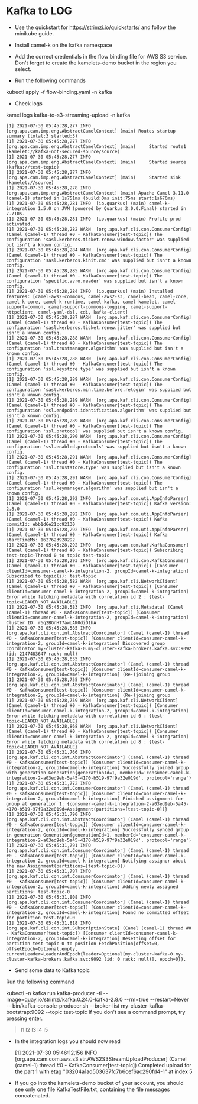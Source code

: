 # Kafka to LOG 

- Use the quickstart for https://strimzi.io/quickstarts/ and follow the minikube guide.

- Install camel-k on the kafka namespace

- Add the correct credentials in the flow binding file for AWS S3 service. Don't forget to create the kamelets-demo bucket in the region you select.

- Run the following commands

kubectl apply -f flow-binding.yaml -n kafka

- Check logs

kamel logs kafka-to-s3-streaming-upload -n kafka

    [1] 2021-07-30 05:45:28,277 INFO  [org.apa.cam.imp.eng.AbstractCamelContext] (main) Routes startup summary (total:3 started:3)
    [1] 2021-07-30 05:45:28,277 INFO  [org.apa.cam.imp.eng.AbstractCamelContext] (main)     Started route1 (kamelet://kafka-not-secured-source/source)
    [1] 2021-07-30 05:45:28,277 INFO  [org.apa.cam.imp.eng.AbstractCamelContext] (main)     Started source (kafka://test-topic)
    [1] 2021-07-30 05:45:28,277 INFO  [org.apa.cam.imp.eng.AbstractCamelContext] (main)     Started sink (kamelet://source)
    [1] 2021-07-30 05:45:28,278 INFO  [org.apa.cam.imp.eng.AbstractCamelContext] (main) Apache Camel 3.11.0 (camel-1) started in 1s751ms (build:0ms init:75ms start:1s676ms)
    [1] 2021-07-30 05:45:28,281 INFO  [io.quarkus] (main) camel-k-integration 1.5.0 on JVM (powered by Quarkus 2.0.0.Final) started in 7.710s. 
    [1] 2021-07-30 05:45:28,281 INFO  [io.quarkus] (main) Profile prod activated. 
    [1] 2021-07-30 05:45:28,282 WARN  [org.apa.kaf.cli.con.ConsumerConfig] (Camel (camel-1) thread #0 - KafkaConsumer[test-topic]) The configuration 'sasl.kerberos.ticket.renew.window.factor' was supplied but isn't a known config.
    [1] 2021-07-30 05:45:28,284 WARN  [org.apa.kaf.cli.con.ConsumerConfig] (Camel (camel-1) thread #0 - KafkaConsumer[test-topic]) The configuration 'sasl.kerberos.kinit.cmd' was supplied but isn't a known config.
    [1] 2021-07-30 05:45:28,285 WARN  [org.apa.kaf.cli.con.ConsumerConfig] (Camel (camel-1) thread #0 - KafkaConsumer[test-topic]) The configuration 'specific.avro.reader' was supplied but isn't a known config.
    [1] 2021-07-30 05:45:28,284 INFO  [io.quarkus] (main) Installed features: [camel-aws2-commons, camel-aws2-s3, camel-bean, camel-core, camel-k-core, camel-k-runtime, camel-kafka, camel-kamelet, camel-support-common, camel-support-commons-logging, camel-support-httpclient, camel-yaml-dsl, cdi, kafka-client]
    [1] 2021-07-30 05:45:28,287 WARN  [org.apa.kaf.cli.con.ConsumerConfig] (Camel (camel-1) thread #0 - KafkaConsumer[test-topic]) The configuration 'sasl.kerberos.ticket.renew.jitter' was supplied but isn't a known config.
    [1] 2021-07-30 05:45:28,288 WARN  [org.apa.kaf.cli.con.ConsumerConfig] (Camel (camel-1) thread #0 - KafkaConsumer[test-topic]) The configuration 'ssl.trustmanager.algorithm' was supplied but isn't a known config.
    [1] 2021-07-30 05:45:28,288 WARN  [org.apa.kaf.cli.con.ConsumerConfig] (Camel (camel-1) thread #0 - KafkaConsumer[test-topic]) The configuration 'ssl.keystore.type' was supplied but isn't a known config.
    [1] 2021-07-30 05:45:28,289 WARN  [org.apa.kaf.cli.con.ConsumerConfig] (Camel (camel-1) thread #0 - KafkaConsumer[test-topic]) The configuration 'sasl.kerberos.min.time.before.relogin' was supplied but isn't a known config.
    [1] 2021-07-30 05:45:28,289 WARN  [org.apa.kaf.cli.con.ConsumerConfig] (Camel (camel-1) thread #0 - KafkaConsumer[test-topic]) The configuration 'ssl.endpoint.identification.algorithm' was supplied but isn't a known config.
    [1] 2021-07-30 05:45:28,289 WARN  [org.apa.kaf.cli.con.ConsumerConfig] (Camel (camel-1) thread #0 - KafkaConsumer[test-topic]) The configuration 'ssl.protocol' was supplied but isn't a known config.
    [1] 2021-07-30 05:45:28,290 WARN  [org.apa.kaf.cli.con.ConsumerConfig] (Camel (camel-1) thread #0 - KafkaConsumer[test-topic]) The configuration 'ssl.enabled.protocols' was supplied but isn't a known config.
    [1] 2021-07-30 05:45:28,291 WARN  [org.apa.kaf.cli.con.ConsumerConfig] (Camel (camel-1) thread #0 - KafkaConsumer[test-topic]) The configuration 'ssl.truststore.type' was supplied but isn't a known config.
    [1] 2021-07-30 05:45:28,291 WARN  [org.apa.kaf.cli.con.ConsumerConfig] (Camel (camel-1) thread #0 - KafkaConsumer[test-topic]) The configuration 'ssl.keymanager.algorithm' was supplied but isn't a known config.
    [1] 2021-07-30 05:45:28,292 INFO  [org.apa.kaf.com.uti.AppInfoParser] (Camel (camel-1) thread #0 - KafkaConsumer[test-topic]) Kafka version: 2.8.0
    [1] 2021-07-30 05:45:28,292 INFO  [org.apa.kaf.com.uti.AppInfoParser] (Camel (camel-1) thread #0 - KafkaConsumer[test-topic]) Kafka commitId: ebb1d6e21cc92130
    [1] 2021-07-30 05:45:28,292 INFO  [org.apa.kaf.com.uti.AppInfoParser] (Camel (camel-1) thread #0 - KafkaConsumer[test-topic]) Kafka startTimeMs: 1627623928292
    [1] 2021-07-30 05:45:28,292 INFO  [org.apa.cam.com.kaf.KafkaConsumer] (Camel (camel-1) thread #0 - KafkaConsumer[test-topic]) Subscribing test-topic-Thread 0 to topic test-topic
    [1] 2021-07-30 05:45:28,293 INFO  [org.apa.kaf.cli.con.KafkaConsumer] (Camel (camel-1) thread #0 - KafkaConsumer[test-topic]) [Consumer clientId=consumer-camel-k-integration-2, groupId=camel-k-integration] Subscribed to topic(s): test-topic
    [1] 2021-07-30 05:45:28,582 WARN  [org.apa.kaf.cli.NetworkClient] (Camel (camel-1) thread #0 - KafkaConsumer[test-topic]) [Consumer clientId=consumer-camel-k-integration-2, groupId=camel-k-integration] Error while fetching metadata with correlation id 2 : {test-topic=LEADER_NOT_AVAILABLE}
    [1] 2021-07-30 05:45:28,583 INFO  [org.apa.kaf.cli.Metadata] (Camel (camel-1) thread #0 - KafkaConsumer[test-topic]) [Consumer clientId=consumer-camel-k-integration-2, groupId=camel-k-integration] Cluster ID: r6q2BGnHT7awUAK0diO1hA
    [1] 2021-07-30 05:45:28,585 INFO  [org.apa.kaf.cli.con.int.AbstractCoordinator] (Camel (camel-1) thread #0 - KafkaConsumer[test-topic]) [Consumer clientId=consumer-camel-k-integration-2, groupId=camel-k-integration] Discovered group coordinator my-cluster-kafka-0.my-cluster-kafka-brokers.kafka.svc:9092 (id: 2147483647 rack: null)
    [1] 2021-07-30 05:45:28,635 INFO  [org.apa.kaf.cli.con.int.AbstractCoordinator] (Camel (camel-1) thread #0 - KafkaConsumer[test-topic]) [Consumer clientId=consumer-camel-k-integration-2, groupId=camel-k-integration] (Re-)joining group
    [1] 2021-07-30 05:45:28,755 INFO  [org.apa.kaf.cli.con.int.AbstractCoordinator] (Camel (camel-1) thread #0 - KafkaConsumer[test-topic]) [Consumer clientId=consumer-camel-k-integration-2, groupId=camel-k-integration] (Re-)joining group
    [1] 2021-07-30 05:45:28,759 WARN  [org.apa.kaf.cli.NetworkClient] (Camel (camel-1) thread #0 - KafkaConsumer[test-topic]) [Consumer clientId=consumer-camel-k-integration-2, groupId=camel-k-integration] Error while fetching metadata with correlation id 6 : {test-topic=LEADER_NOT_AVAILABLE}
    [1] 2021-07-30 05:45:28,868 WARN  [org.apa.kaf.cli.NetworkClient] (Camel (camel-1) thread #0 - KafkaConsumer[test-topic]) [Consumer clientId=consumer-camel-k-integration-2, groupId=camel-k-integration] Error while fetching metadata with correlation id 8 : {test-topic=LEADER_NOT_AVAILABLE}
    [1] 2021-07-30 05:45:31,766 INFO  [org.apa.kaf.cli.con.int.AbstractCoordinator] (Camel (camel-1) thread #0 - KafkaConsumer[test-topic]) [Consumer clientId=consumer-camel-k-integration-2, groupId=camel-k-integration] Successfully joined group with generation Generation{generationId=1, memberId='consumer-camel-k-integration-2-a03ed9eb-5a45-4170-b519-97f9a32e019d', protocol='range'}
    [1] 2021-07-30 05:45:31,772 INFO  [org.apa.kaf.cli.con.int.ConsumerCoordinator] (Camel (camel-1) thread #0 - KafkaConsumer[test-topic]) [Consumer clientId=consumer-camel-k-integration-2, groupId=camel-k-integration] Finished assignment for group at generation 1: {consumer-camel-k-integration-2-a03ed9eb-5a45-4170-b519-97f9a32e019d=Assignment(partitions=[test-topic-0])}
    [1] 2021-07-30 05:45:31,790 INFO  [org.apa.kaf.cli.con.int.AbstractCoordinator] (Camel (camel-1) thread #0 - KafkaConsumer[test-topic]) [Consumer clientId=consumer-camel-k-integration-2, groupId=camel-k-integration] Successfully synced group in generation Generation{generationId=1, memberId='consumer-camel-k-integration-2-a03ed9eb-5a45-4170-b519-97f9a32e019d', protocol='range'}
    [1] 2021-07-30 05:45:31,791 INFO  [org.apa.kaf.cli.con.int.ConsumerCoordinator] (Camel (camel-1) thread #0 - KafkaConsumer[test-topic]) [Consumer clientId=consumer-camel-k-integration-2, groupId=camel-k-integration] Notifying assignor about the new Assignment(partitions=[test-topic-0])
    [1] 2021-07-30 05:45:31,797 INFO  [org.apa.kaf.cli.con.int.ConsumerCoordinator] (Camel (camel-1) thread #0 - KafkaConsumer[test-topic]) [Consumer clientId=consumer-camel-k-integration-2, groupId=camel-k-integration] Adding newly assigned partitions: test-topic-0
    [1] 2021-07-30 05:45:31,808 INFO  [org.apa.kaf.cli.con.int.ConsumerCoordinator] (Camel (camel-1) thread #0 - KafkaConsumer[test-topic]) [Consumer clientId=consumer-camel-k-integration-2, groupId=camel-k-integration] Found no committed offset for partition test-topic-0
    [1] 2021-07-30 05:45:31,818 INFO  [org.apa.kaf.cli.con.int.SubscriptionState] (Camel (camel-1) thread #0 - KafkaConsumer[test-topic]) [Consumer clientId=consumer-camel-k-integration-2, groupId=camel-k-integration] Resetting offset for partition test-topic-0 to position FetchPosition{offset=0, offsetEpoch=Optional.empty, currentLeader=LeaderAndEpoch{leader=Optional[my-cluster-kafka-0.my-cluster-kafka-brokers.kafka.svc:9092 (id: 0 rack: null)], epoch=0}}.

- Send some data to Kafka topic

Run the following command

kubectl -n kafka run kafka-producer -ti --image=quay.io/strimzi/kafka:0.24.0-kafka-2.8.0 --rm=true --restart=Never -- bin/kafka-console-producer.sh --broker-list my-cluster-kafka-bootstrap:9092 --topic test-topic
If you don't see a command prompt, try pressing enter.
>l1 
>l2 
>l3 
>l4 
>l5 

- In the integration logs you should now read 

    [1] 2021-07-30 05:46:12,156 INFO  [org.apa.cam.com.aws.s3.str.AWS2S3StreamUploadProducer] (Camel (camel-1) thread #0 - KafkaConsumer[test-topic]) Completed upload for the part 1 with etag "03204a1ad503637fc7b6cef6ac290fd4-1" at index 5

- If you go into the kamelets-demo bucket of your account, you should see only one file KafkaTestFile.txt, containing the file messages concatenated.
